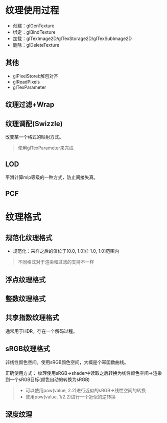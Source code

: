 # 纹理使用过程
- 创建：glGenTexture
- 绑定：glBindTexture
- 加载：glTexImage2D/glTexStorage2D/glTexSubImage2D
- 删除：glDeleteTexture

## 其他
- glPixelStorei:解包对齐
- glReadPixels
- glTexParameter

## 纹理过滤+Wrap

## 纹理调配(Swizzle)
改变某一个格式的映射方式。
> 使用glTexParameter来完成

## LOD
平滑计算mip等级的一种方式，防止间接失真。

## PCF

# 纹理格式
## 规范化纹理格式
- 规范化：采样之后的值位于[0.0, 1.0]/[-1.0, 1.0]范围内

> 不同格式对于渲染和过滤的支持不一样

## 浮点纹理格式

## 整数纹理格式

## 共享指数纹理格式
通常用于HDR。存在一个解码过程。

## sRGB纹理格式
非线性颜色空间。使用sRGB颜色空间，大概是个幂函数曲线。

正确使用方式：
纹理使用sRGB->shader中读取之后转换为线性颜色空间->渲染到一个sRGB目标(颜色自动的转换为sRGB)

> - 可以使用pow(value, 2.2)进行近似的sRGB->线性空间的转换
> - 使用pow(value, 1/2.2)进行一个近似的逆转换

## 深度纹理

